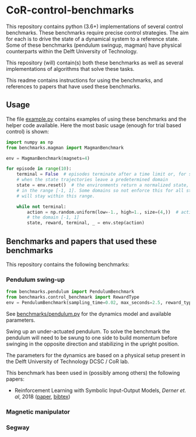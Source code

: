 # CoR-control-benchmarks
This repository contains python (3.6+) implementations of several control benchmarks. 
These benchmarks require precise control strategies. 
The aim for each is to drive the state of a dynamical system to a reference state. 
Some of these benchmarks (pendulum swingup, magman) have physical counterparts within the Delft University of Technology.

This repository (will) contain(s) both these benchmarks as well as several implementations of algorithms that solve these tasks.
 

This readme contains instructions for using the benchmarks, and references to papers that have used these benchmarks. 

## Usage
The file [example.py](example.py) contains examples of using these benchmarks and the helper code available. 
Here the most basic usage (enough for trial based control) is shown:  

```python
import numpy as np
from benchmarks.magman import MagmanBenchmark

env = MagmanBenchmark(magnets=4)

for episode in range(10):
    terminal = False  # episodes terminate after a time limit or, for some benchmarks, 
    # when the state trajectories leave a predetermined domain
    state = env.reset()  # the environments return a normalized state, with all components 
    # in the range [-1, 1]. Some domains so not enforce this for all state components, but good policies 
    # will stay within this range.

    while not terminal:
        action = np.random.uniform(low=-1., high=1., size=(4,))  # actions should also be normalized in 
        # the domain [-1, 1]  
        state, reward, terminal, _ = env.step(action)
```

## Benchmarks and papers that used these benchmarks
This repository contains the following benchmarks:

### Pendulum swing-up
```python
from benchmarks.pendulum import PendulumBenchmark
from benchmarks.control_benchmark import RewardType
env = PendulumBenchmark(sampling_time=0.02, max_seconds=2.5, reward_type=RewardType.QUADRATIC)
```
See [benchmarks/pendulum.py](benchmarks/pendulum.py) for the dynamics model and available parameters. 

Swing up an under-actuated pendulum. 
To solve the benchmark the pendulum will need to be swung to one side to build momentum before swinging in the opposite 
direction and stabilizing in the upright position.

The parameters for the dynamics are based on a physical setup present in the Delft University of Technology
DCSC / CoR lab.

This benchmark has been used in (possibly among others) the following papers:

- Reinforcement Learning with Symbolic Input-Output Models, *Derner et. al*, 2018 ([paper](https://ieeexplore.ieee.org/abstract/document/8593881), [bibtex](doc/bib/derner2018reinforcement))


### Magnetic manipulator


### Segway




